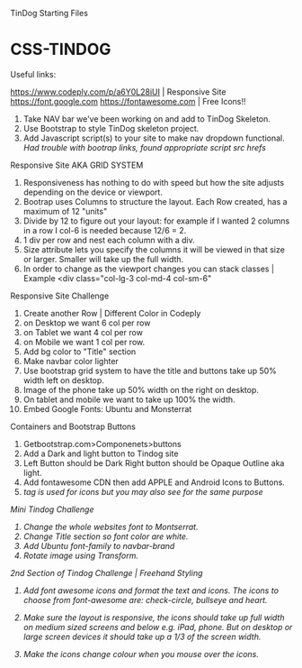TinDog Starting Files
# CSS-TINDOG


Useful links:

https://www.codeply.com/p/a6Y0L28iUI | Responsive Site 
https://font.google.com
https://fontawesome.com | Free Icons!!

1. Take NAV bar we've been working on and add to TinDog Skeleton.
2. Use Bootstrap to style TinDog skeleton project.
3. Add Javascript script(s) to your site to make nav dropdown functional.
*Had trouble with bootrap links, found appropriate script src hrefs*

Responsive Site AKA GRID SYSTEM

1. Responsiveness has nothing to do with speed but how the site adjusts depending on the device or viewport.
2. Bootrap uses Columns to structure the layout. Each Row created, has a maximum of 12 "units"
3. Divide by 12 to figure out your layout: for example if I wanted 2 columns in a row I col-6 is needed because 12/6 = 2.
4. 1 div per row and nest each column with a div.
5. Size attribute lets you specify the columns it will be viewed in that size or larger. Smaller will take up the full width.
6. In order to change as the viewport changes you can stack classes | Example <div class="col-lg-3 col-md-4 col-sm-6" </div>


Responsive Site Challenge

1. Create another Row | Different Color in Codeply
2. on Desktop we want 6 col per row
3. on Tablet we want 4 col per row
4. on Mobile we want 1 col per row.
5. Add bg color to "Title" section
6. Make navbar color lighter
7. Use bootstrap grid system to have the title and buttons take up 50% width left on desktop. 
8. Image of the phone take up 50% width on the right on desktop.
9. On tablet and mobile we want to take up 100% the width. 
10. Embed Google Fonts: Ubuntu and Monsterrat

Containers and Bootstrap Buttons

1. Getbootstrap.com>Componenets>buttons
2. Add a Dark and light button to Tindog site
3. Left Button should be Dark Right button should be Opaque Outline aka light.
4. Add fontawesome CDN then add APPLE and Android Icons to Buttons.
5. <i> tag is used for icons but you may also see <span> for the same purpose

Mini Tindog Challenge
1. Change the whole websites font to Montserrat.
2. Change Title section so font color are white. 
3. Add Ubuntu font-family to navbar-brand
4. Rotate image using Transform.

2nd Section of Tindog Challenge | Freehand Styling

1. Add font awesome icons and format the text and icons. The icons to choose from font-awesome are: check-circle, bullseye and heart.

2. Make sure the layout is responsive, the icons should take up full width on medium sized screens and below e.g. iPad, phone. But on desktop or large screen devices it should take up a 1/3 of the screen width.

3. Make the icons change colour when you mouse over the icons.